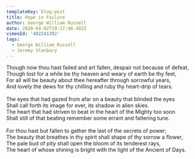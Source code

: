 ```yaml
---
templateKey: blog-post
title: Hope in Failure
author: George William Russell
date: 2020-04-02T19:17:40.492Z
vimeoId: '402241392'
tags:
  - George William Russell
  - Jeremy Stanbary
---
```

Though now thou hast failed and art fallen, despair not because of defeat,\
Though lost for a while be thy heaven and weary of earth be thy feet,\
For all will be beauty about thee hereafter through sorrowful years,\
And lovely the dews for thy chilling and ruby thy heart-drip of tears.\
\
The eyes that had gazed from afar on a beauty that blinded the eyes\
Shall call forth its image for ever, its shadow in alien skies.\
The heart that had striven to beat in the heart of the Mighty too soon\
Shall still of that beating remember some errant and faltering tune.\
\
For thou hast but fallen to gather the last of the secrets of power;\
The beauty that breathes in thy spirit shall shape of thy sorrow a flower,\
The pale bud of pity shall open the bloom of its tenderest rays,\
The heart of whose shining is bright with the light of the Ancient of Days.